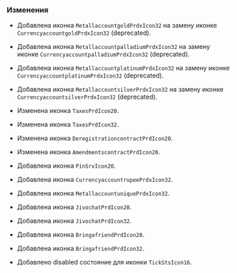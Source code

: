 ### Изменения

- Добавлена иконка `MetallaccountgoldPrdxIcon32` на замену иконке `CurrencyaccountgoldPrdxIcon32` (deprecated).
- Добавлена иконка `MetallaccountpalladiumPrdxIcon32` на замену иконке `CurrencyaccountpalladiumPrdxIcon32` (deprecated).
- Добавлена иконка `MetallaccountplatinumPrdxIcon32` на замену иконке `CurrencyaccountplatinumPrdxIcon32` (deprecated).
- Добавлена иконка `MetallaccountsilverPrdxIcon32` на замену иконке `CurrencyaccountsilverPrdxIcon32` (deprecated).

- Изменена иконка `TaxesPrdIcon20`.
- Изменена иконка `TaxesPrdIcon32`.
- Изменена иконка `DeregistrationcontractPrdIcon20`.
- Изменена иконка `AmendmentscontractPrdIcon20`.

- Добавлена иконка `PinSrvIcon20`.
- Добавлена иконка `CurrencyaccountrupeePrdxIcon32`.
- Добавлена иконка `MetallaccountuniquePrdxIcon32`.
- Добавлена иконка `JivochatPrdIcon20`.
- Добавлена иконка `JivochatPrdIcon32`.
- Добавлена иконка `BringafriendPrdIcon20`.
- Добавлена иконка `BringafriendPrdIcon32`.

- Добавлено disabled состояние для иконки `TickStsIcon16`.
